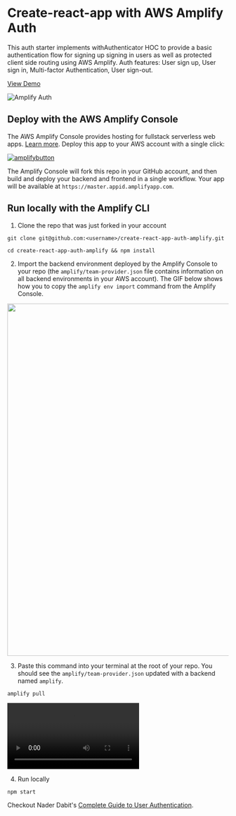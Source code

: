 # Create-react-app with AWS Amplify Auth 

This auth starter implements withAuthenticator HOC to provide a basic authentication flow for signing up signing in users as well as protected client side routing using AWS Amplify. Auth features: User sign up, User sign in, Multi-factor Authentication, User sign-out.


[View Demo](https://master.d2ka7y7551sk8n.amplifyapp.com/)

![Amplify Auth](src/images/auth.gif)

## Deploy with the AWS Amplify Console

The AWS Amplify Console provides hosting for fullstack serverless web apps. [Learn more](https://console.amplify.aws). Deploy this app to your AWS account with a single click:

[![amplifybutton](https://oneclick.amplifyapp.com/button.svg)](https://console.aws.amazon.com/amplify/home#/deploy?repo=https://github.com/aws-samples/create-react-app-auth-amplify)

The Amplify Console will fork this repo in your GitHub account, and then build and deploy your backend and frontend in a single workflow. Your app will be available at `https://master.appid.amplifyapp.com`.

## Run locally with the Amplify CLI

1. Clone the repo that was just forked in your account

  ```
  git clone git@github.com:<username>/create-react-app-auth-amplify.git

  cd create-react-app-auth-amplify && npm install
  ```

2. Import the backend environment deployed by the Amplify Console to your repo (the `amplify/team-provider.json` file contains information on all backend environments in your AWS account). The GIF below shows how you to copy the `amplify env import` command from the Amplify Console. 

<img src="https://github.com/aws-samples/create-react-app-auth-amplify/blob/master/src/images/import-backend.gif" width="800"/>

3. Paste this command into your terminal at the root of your repo. You should see the `amplify/team-provider.json` updated with a backend named `amplify`.

  ```
  amplify pull
  ```

![img](src/images/amplify-pull.mov)

4. Run locally

  ```
  npm start
  ```

Checkout Nader Dabit's [Complete Guide to User Authentication](https://dev.to/dabit3/the-complete-guide-to-user-authentication-with-the-amplify-framework-2inh).
